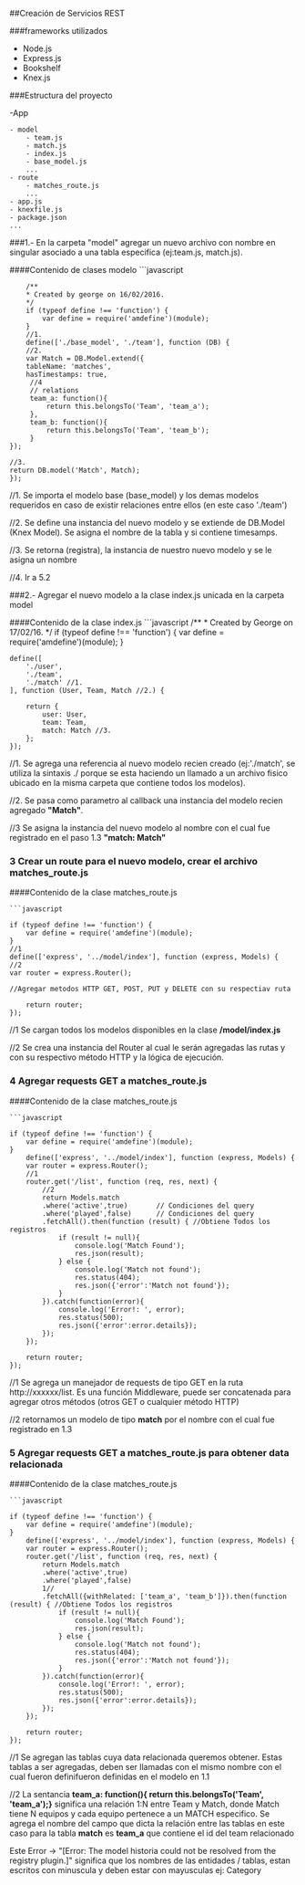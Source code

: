 ##Creación de Servicios REST

###frameworks utilizados

- Node.js
- Express.js
- Bookshelf
- Knex.js

###Estructura del proyecto

-App

	- model
		- team.js
		- match.js
		- index.js
		- base_model.js
		...
	- route
		- matches_route.js
		...
	- app.js
	- knexfile.js
	- package.json
	...

###1.- En la carpeta "model" agregar un nuevo archivo con nombre en singular asociado a una tabla especifica (ej:team.js, match.js).

####Contenido de clases modelo
	```javascript

		/**
 		* Created by george on 16/02/2016.
 		*/
		if (typeof define !== 'function') {
    		var define = require('amdefine')(module);
		}
		//1.
		define(['./base_model', './team'], function (DB) {
		//2.
    	var Match = DB.Model.extend({
        tableName: 'matches',
        hasTimestamps: true,
		 //4
         // relations
         team_a: function(){
             return this.belongsTo('Team', 'team_a');
         },
         team_b: function(){
             return this.belongsTo('Team', 'team_b');
         }
    });

    //3.
    return DB.model('Match', Match);
	});


//1. Se importa el modelo base (base_model) y los demas modelos requeridos en caso de existir relaciones entre ellos (en este caso './team')

//2. Se define una instancia del nuevo modelo y se extiende de DB.Model (Knex Model). Se asigna el nombre de la tabla y si contiene timesamps.

//3. Se retorna (registra), la instancia de nuestro nuevo modelo y se le asigna un nombre

//4. Ir a 5.2

###2.- Agregar el nuevo modelo a la clase index.js unicada en la carpeta model

####Contenido de la clase index.js
	```javascript
	/**
 	* Created by George on 17/02/16.
 	*/
	if (typeof define !== 'function') {
    	var define = require('amdefine')(module);
	}

	define([
    	'./user',
    	'./team',
    	'./match' //1.
	], function (User, Team, Match //2.) {

    	return {
    		user: User,
    		team: Team,
    		match: Match //3.
    	};
	});

//1. Se agrega una referencia al nuevo modelo recien creado (ej:'./match', se utiliza la sintaxis ./ porque se esta haciendo un llamado a un archivo fisico ubicado en la misma carpeta que contiene todos los modelos).

//2. Se pasa como parametro al callback una instancia del modelo recien agregado **"Match"**.

//3 Se asigna la instancia del nuevo modelo al nombre con el cual fue registrado en el paso 1.3 **"match: Match"**

### 3 Crear un route para el nuevo modelo, crear el archivo matches_route.js

####Contenido de la clase matches_route.js

	```javascript

	if (typeof define !== 'function') {
    	var define = require('amdefine')(module);
	}
	//1
	define(['express', '../model/index'], function (express, Models) {
	//2
    var router = express.Router();

	//Agregar metodos HTTP GET, POST, PUT y DELETE con su respectiav ruta

    	return router;
	});

//1 Se cargan todos los modelos disponibles en la clase **/model/index.js**

//2 Se crea una instancia del Router al cual le serán agregadas las rutas y con su respectivo método HTTP y la lógica de ejecución.

### 4 Agregar requests GET a matches_route.js

####Contenido de la clase matches_route.js

	```javascript

	if (typeof define !== 'function') {
    	var define = require('amdefine')(module);
	}
		define(['express', '../model/index'], function (express, Models) {
    	var router = express.Router();
    	//1
    	router.get('/list', function (req, res, next) {
    		//2
        	return Models.match
        	.where('active',true) 		// Condiciones del query
        	.where('played',false) 		// Condiciones del query
        	.fetchAll().then(function (result) { //Obtiene Todos los registros
            	if (result != null){
                	console.log('Match Found');
                	res.json(result);
            	} else {
                	console.log('Match not found');
                	res.status(404);
                	res.json({'error':'Match not found'});
            	}
        	}).catch(function(error){
            	console.log('Error!: ', error);
                res.status(500);
                res.json({'error':error.details});
        	});
    	});

    	return router;
	});

//1 Se agrega un manejador de requests de tipo GET en la ruta http://xxxxxx/list. Es una función Middleware, puede ser concatenada para agregar otros métodos (otros GET o cualquier método HTTP)

//2 retornamos un modelo de tipo **match** por el nombre con el cual fue registrado en 1.3

### 5 Agregar requests GET a matches_route.js para obtener data relacionada

####Contenido de la clase matches_route.js

	```javascript

	if (typeof define !== 'function') {
    	var define = require('amdefine')(module);
	}
		define(['express', '../model/index'], function (express, Models) {
    	var router = express.Router();
    	router.get('/list', function (req, res, next) {
        	return Models.match
        	.where('active',true)
        	.where('played',false)
			1//
        	.fetchAll({withRelated: ['team_a', 'team_b']}).then(function (result) { //Obtiene Todos los registros
            	if (result != null){
                	console.log('Match Found');
                	res.json(result);
            	} else {
                	console.log('Match not found');
                	res.status(404);
                	res.json({'error':'Match not found'});
            	}
        	}).catch(function(error){
            	console.log('Error!: ', error);
                res.status(500);
                res.json({'error':error.details});
        	});
    	});

    	return router;
	});

//1 Se agregan las tablas cuya data relacionada queremos obtener. Estas tablas a ser agregadas, deben ser llamadas con el mismo nombre con el cual
fueron definifueron definidas en el modelo en 1.1

//2 La sentancia **team_a: function(){ return this.belongsTo('Team', 'team_a');}** significa una relación 1:N entre Team y Match, donde Match tiene N equipos y cada equipo pertenece a un MATCH especifico. Se agrega el nombre del campo que dicta la relación entre las tablas en este caso para la tabla **match** es **team_a** que contiene el id del team relacionado

Este Error -> "[Error: The model historia could not be resolved from the registry plugin.]" significa que los nombres de las entidades / tablas, estan escritos con minuscula y deben estar con mayusculas ej: Category


